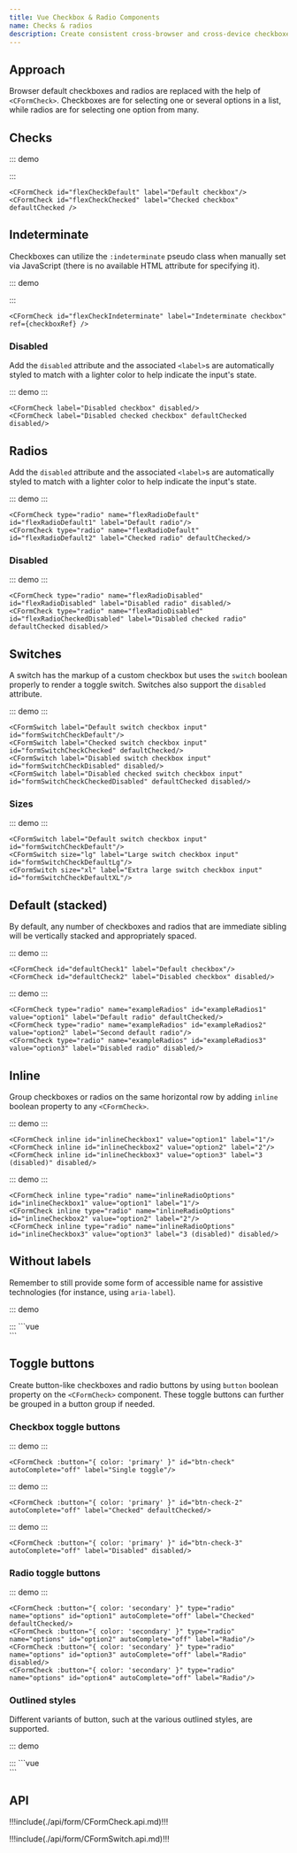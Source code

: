 ```yaml
---
title: Vue Checkbox & Radio Components
name: Checks & radios
description: Create consistent cross-browser and cross-device checkboxes and radios with our Vue checkbox, radio, and switch components.
---
```


## Approach

Browser default checkboxes and radios are replaced with the help of `<CFormCheck>`. Checkboxes are for selecting one or several options in a list, while radios are for selecting one option from many.

## Checks

::: demo
<CFormCheck id="flexCheckDefault" label="Default checkbox"/>
<CFormCheck id="flexCheckChecked" label="Checked checkbox" defaultChecked />

:::
```vue
<CFormCheck id="flexCheckDefault" label="Default checkbox"/>
<CFormCheck id="flexCheckChecked" label="Checked checkbox" defaultChecked />
```

## Indeterminate

Checkboxes can utilize the `:indeterminate` pseudo class when manually set via JavaScript (there is no available HTML attribute for specifying it).

::: demo
<CFormCheck id="flexCheckIndeterminate" label="Indeterminate checkbox" ref={checkboxRef} />

:::
```vue
<CFormCheck id="flexCheckIndeterminate" label="Indeterminate checkbox" ref={checkboxRef} />
```

### Disabled

Add the `disabled` attribute and the associated `<label>`s are automatically styled to match with a lighter color to help indicate the input's state.

::: demo
<CFormCheck label="Disabled checkbox" disabled/>
<CFormCheck label="Disabled checked checkbox" defaultChecked disabled/>
:::
```vue
<CFormCheck label="Disabled checkbox" disabled/>
<CFormCheck label="Disabled checked checkbox" defaultChecked disabled/>
```

## Radios

Add the `disabled` attribute and the associated `<label>`s are automatically styled to match with a lighter color to help indicate the input's state.

::: demo
<CFormCheck type="radio" name="flexRadioDefault" id="flexRadioDefault1" label="Default radio"/>
<CFormCheck type="radio" name="flexRadioDefault" id="flexRadioDefault2" label="Checked radio" defaultChecked/>
:::
```vue
<CFormCheck type="radio" name="flexRadioDefault" id="flexRadioDefault1" label="Default radio"/>
<CFormCheck type="radio" name="flexRadioDefault" id="flexRadioDefault2" label="Checked radio" defaultChecked/>
```

### Disabled

::: demo
<CFormCheck type="radio" name="flexRadioDisabled" id="flexRadioDisabled" label="Disabled radio" disabled/>
<CFormCheck type="radio" name="flexRadioDisabled" id="flexRadioCheckedDisabled" label="Disabled checked radio" defaultChecked disabled/>
:::
```vue
<CFormCheck type="radio" name="flexRadioDisabled" id="flexRadioDisabled" label="Disabled radio" disabled/>
<CFormCheck type="radio" name="flexRadioDisabled" id="flexRadioCheckedDisabled" label="Disabled checked radio" defaultChecked disabled/>
```

## Switches

A switch has the markup of a custom checkbox but uses the `switch` boolean properly to render a toggle switch. Switches also support the `disabled` attribute.

::: demo
<CFormSwitch label="Default switch checkbox input" id="formSwitchCheckDefault"/>
<CFormSwitch label="Checked switch checkbox input" id="formSwitchCheckChecked" defaultChecked/>
<CFormSwitch label="Disabled switch checkbox input" id="formSwitchCheckDisabled" disabled/>
<CFormSwitch label="Disabled checked switch checkbox input" id="formSwitchCheckCheckedDisabled" defaultChecked disabled/>
:::
```vue
<CFormSwitch label="Default switch checkbox input" id="formSwitchCheckDefault"/>
<CFormSwitch label="Checked switch checkbox input" id="formSwitchCheckChecked" defaultChecked/>
<CFormSwitch label="Disabled switch checkbox input" id="formSwitchCheckDisabled" disabled/>
<CFormSwitch label="Disabled checked switch checkbox input" id="formSwitchCheckCheckedDisabled" defaultChecked disabled/>
```

### Sizes

::: demo
<CFormSwitch label="Default switch checkbox input" id="formSwitchCheckDefault"/>
<CFormSwitch size="lg" label="Large switch checkbox input" id="formSwitchCheckDefaultLg"/>
<CFormSwitch size="xl" label="Extra large switch checkbox input" id="formSwitchCheckDefaultXL"/>
:::
```vue
<CFormSwitch label="Default switch checkbox input" id="formSwitchCheckDefault"/>
<CFormSwitch size="lg" label="Large switch checkbox input" id="formSwitchCheckDefaultLg"/>
<CFormSwitch size="xl" label="Extra large switch checkbox input" id="formSwitchCheckDefaultXL"/>
```

## Default (stacked)

By default, any number of checkboxes and radios that are immediate sibling will be vertically stacked and appropriately spaced.

::: demo
<CFormCheck id="defaultCheck1" label="Default checkbox"/>
<CFormCheck id="defaultCheck2" label="Disabled checkbox" disabled/>
:::
```vue
<CFormCheck id="defaultCheck1" label="Default checkbox"/>
<CFormCheck id="defaultCheck2" label="Disabled checkbox" disabled/>
```

::: demo
<CFormCheck type="radio" name="exampleRadios" id="exampleRadios1" value="option1" label="Default radio" defaultChecked/>
<CFormCheck type="radio" name="exampleRadios" id="exampleRadios2" value="option2" label="Second default radio"/>
<CFormCheck type="radio" name="exampleRadios" id="exampleRadios3" value="option3" label="Disabled radio" disabled/>
:::
```vue
<CFormCheck type="radio" name="exampleRadios" id="exampleRadios1" value="option1" label="Default radio" defaultChecked/>
<CFormCheck type="radio" name="exampleRadios" id="exampleRadios2" value="option2" label="Second default radio"/>
<CFormCheck type="radio" name="exampleRadios" id="exampleRadios3" value="option3" label="Disabled radio" disabled/>
```

## Inline

Group checkboxes or radios on the same horizontal row by adding `inline` boolean property to any `<CFormCheck>`.

::: demo
<CFormCheck inline id="inlineCheckbox1" value="option1" label="1"/>
<CFormCheck inline id="inlineCheckbox2" value="option2" label="2"/>
<CFormCheck inline id="inlineCheckbox3" value="option3" label="3 (disabled)" disabled/>
:::
```vue
<CFormCheck inline id="inlineCheckbox1" value="option1" label="1"/>
<CFormCheck inline id="inlineCheckbox2" value="option2" label="2"/>
<CFormCheck inline id="inlineCheckbox3" value="option3" label="3 (disabled)" disabled/>
```

::: demo
<CFormCheck inline type="radio" name="inlineRadioOptions" id="inlineCheckbox1" value="option1" label="1"/>
<CFormCheck inline type="radio" name="inlineRadioOptions" id="inlineCheckbox2" value="option2" label="2"/>
<CFormCheck inline type="radio" name="inlineRadioOptions" id="inlineCheckbox3" value="option3" label="3 (disabled)" disabled/>
:::
```vue
<CFormCheck inline type="radio" name="inlineRadioOptions" id="inlineCheckbox1" value="option1" label="1"/>
<CFormCheck inline type="radio" name="inlineRadioOptions" id="inlineCheckbox2" value="option2" label="2"/>
<CFormCheck inline type="radio" name="inlineRadioOptions" id="inlineCheckbox3" value="option3" label="3 (disabled)" disabled/>
```

## Without labels

Remember to still provide some form of accessible name for assistive technologies (for instance, using `aria-label`).

::: demo
<div>
    <CFormCheck id="checkboxNoLabel" value="" aria-label="..."/>
</div>
<div>
  <CFormCheck type="radio" name="radioNoLabel" id="radioNoLabel" value="" aria-label="..."/>
</div>
:::
```vue
<div>
    <CFormCheck id="checkboxNoLabel" value="" aria-label="..."/>
</div>
<div>
  <CFormCheck type="radio" name="radioNoLabel" id="radioNoLabel" value="" aria-label="..."/>
</div>
```

## Toggle buttons

Create button-like checkboxes and radio buttons by using `button` boolean property on the `<CFormCheck>` component. These toggle buttons can further be grouped in a button group if needed.

### Checkbox toggle buttons

::: demo
<CFormCheck :button="{ color: 'primary' }" id="btn-check" autoComplete="off" label="Single toggle"/>
:::
```vue
<CFormCheck :button="{ color: 'primary' }" id="btn-check" autoComplete="off" label="Single toggle"/>
```

::: demo
<CFormCheck :button="{ color: 'primary' }" id="btn-check-2" autoComplete="off" label="Checked" defaultChecked/>
:::
```vue
<CFormCheck :button="{ color: 'primary' }" id="btn-check-2" autoComplete="off" label="Checked" defaultChecked/>
```

::: demo
<CFormCheck :button="{ color: 'primary' }" id="btn-check-3" autoComplete="off" label="Disabled" disabled/>
:::
```vue
<CFormCheck :button="{ color: 'primary' }" id="btn-check-3" autoComplete="off" label="Disabled" disabled/>
```

### Radio toggle buttons

::: demo
<CFormCheck :button="{ color: 'secondary' }" type="radio" name="options" id="option1" autoComplete="off" label="Checked" defaultChecked/>
<CFormCheck :button="{ color: 'secondary' }" type="radio" name="options" id="option2" autoComplete="off" label="Radio"/>
<CFormCheck :button="{ color: 'secondary' }" type="radio" name="options" id="option3" autoComplete="off" label="Radio" disabled/>
<CFormCheck :button="{ color: 'secondary' }" type="radio" name="options" id="option4" autoComplete="off" label="Radio"/>
:::
```vue
<CFormCheck :button="{ color: 'secondary' }" type="radio" name="options" id="option1" autoComplete="off" label="Checked" defaultChecked/>
<CFormCheck :button="{ color: 'secondary' }" type="radio" name="options" id="option2" autoComplete="off" label="Radio"/>
<CFormCheck :button="{ color: 'secondary' }" type="radio" name="options" id="option3" autoComplete="off" label="Radio" disabled/>
<CFormCheck :button="{ color: 'secondary' }" type="radio" name="options" id="option4" autoComplete="off" label="Radio"/>
```

### Outlined styles

Different variants of button, such at the various outlined styles, are supported.

::: demo
<div> 
  <CFormCheck :button="{ color: 'primary', variant: 'outline' }" id="btn-check-outlined" autoComplete="off" label="Single toggle"/>
</div>
<div>
  <CFormCheck :button="{ color: 'secondary', variant: 'outline' }" id="btn-check-2-outlined" autoComplete="off" label="Checked" defaultChecked/>
</div>
<div>
  <CFormCheck :button="{ color: 'success', variant: 'outline' }" type="radio" name="options-outlined" id="success-outlined" autoComplete="off" label="Radio" defaultChecked/>
  <CFormCheck :button="{ color: 'danger', variant: 'outline' }" type="radio" name="options-outlined" id="danger-outlined" autoComplete="off" label="Radio"/>
</div>
:::
```vue
<div> 
  <CFormCheck :button="{ color: 'primary', variant: 'outline' }" id="btn-check-outlined" autoComplete="off" label="Single toggle"/>
</div>
<div>
  <CFormCheck :button="{ color: 'secondary', variant: 'outline' }" id="btn-check-2-outlined" autoComplete="off" label="Checked" defaultChecked/>
</div>
<div>
  <CFormCheck :button="{ color: 'success', variant: 'outline' }" type="radio" name="options-outlined" id="success-outlined" autoComplete="off" label="Radio" defaultChecked/>
  <CFormCheck :button="{ color: 'danger', variant: 'outline' }" type="radio" name="options-outlined" id="danger-outlined" autoComplete="off" label="Radio"/>
</div>
```

## API

!!!include(./api/form/CFormCheck.api.md)!!!

!!!include(./api/form/CFormSwitch.api.md)!!!